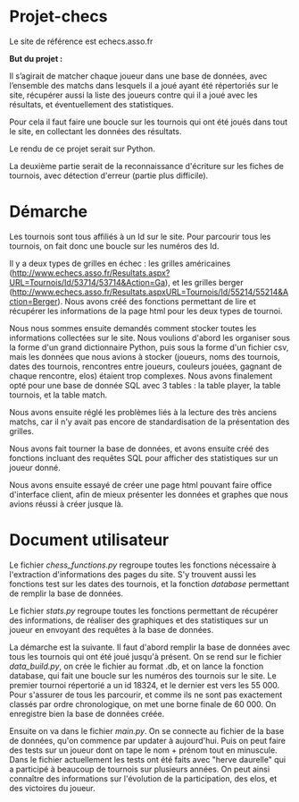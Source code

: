 # Projet-checs

Le site de référence est echecs.asso.fr

__But du projet :__

Il s’agirait de matcher chaque joueur dans une base de données, avec l’ensemble des matchs dans lesquels il a joué ayant été répertoriés sur le site, récupérer aussi la liste des joueurs contre qui il a joué avec les résultats, et éventuellement des statistiques. 

Pour cela il faut faire une boucle sur les tournois qui ont été joués dans tout le site, en collectant les données des résultats.

Le rendu de ce projet serait sur Python.

La deuxième partie serait de la reconnaissance d'écriture sur les fiches de tournois, avec détection d'erreur (partie plus difficile).


# Démarche

<!-- #region -->
Les tournois sont tous affiliés à un Id sur le site. Pour parcourir tous les tournois, on fait donc une boucle sur les numéros des Id.

Il y a deux types de grilles en échec : les grilles américaines (http://www.echecs.asso.fr/Resultats.aspx?URL=Tournois/Id/53714/53714&Action=Ga), et les grilles berger (http://www.echecs.asso.fr/Resultats.aspxURL=Tournois/Id/55214/55214&Action=Berger).
Nous avons créé des fonctions permettant de lire et récupérer les informations de la page html pour les deux types de tournoi.

Nous nous sommes ensuite demandés comment stocker toutes les informations collectées sur le site. Nous voulions d'abord les organiser sous la forme d'un grand dictionnaire Python, puis sous la forme d'un fichier csv, mais les données que nous avions à stocker (joueurs, noms des tournois, dates des tournois, rencontres entre joueurs, couleurs jouées, gagnant de chaque rencontre, elos) étaient trop complexes. Nous avons finalement opté pour une base de donnée SQL avec 3 tables : la table player, la table tournois, et la table match. 

Nous avons ensuite réglé les problèmes liés à la lecture des très anciens matchs, car il n'y avait pas encore de standardisation de la présentation des grilles. 


Nous avons fait tourner la base de données, et avons ensuite créé des fonctions incluant des requêtes SQL pour afficher des statistiques sur un joueur donné.


Nous avons ensuite essayé de créer une page html pouvant faire office d'interface client, afin de mieux présenter les données et graphes que nous avions réussi à créer jusque là.
<!-- #endregion -->

# Document utilisateur 

<!-- #region -->
Le fichier *chess_functions.py* regroupe toutes les fonctions nécessaire à l'extraction d'informations des pages du site. S'y trouvent aussi les fonctions test sur les dates des tournois, et la fonction *database* permettant de remplir la base de données.

Le fichier *stats.py* regroupe toutes les fonctions permettant de récupérer des informations, de réaliser des graphiques et des statistiques sur un joueur en envoyant des requêtes à la base de données. 

La démarche est la suivante. 
Il faut d'abord remplir la base de données avec tous les tournois qui ont été joué jusqu'à présent. On se rend sur le fichier *data_build.py*, on crée le fichier au format .db, et on lance la fonction database, qui fait une boucle sur les numéros des tournois sur le site. Le premier tournoi répertorié a un id 18324, et le dernier est vers les 55 000. Pour s'assurer de tous les parcourir, et comme ils ne sont pas exactement classés par ordre chronologique, on met une borne finale de 60 000. On enregistre bien la base de données créée.


Ensuite on va dans le fichier *main.py*. On se connecte au fichier de la base de données, qu'on commence par updater à aujourd'hui. Puis on peut faire des tests sur un joueur dont on tape le nom + prénom tout en minuscule. Dans le fichier actuellement les tests ont été faits avec "herve daurelle" qui a participé à beaucoup de tournois sur plusieurs années. On peut ainsi connaître des informations sur l'évolution de la participation, des elos, et des victoires du joueur. 
<!-- #endregion -->

```python

```
